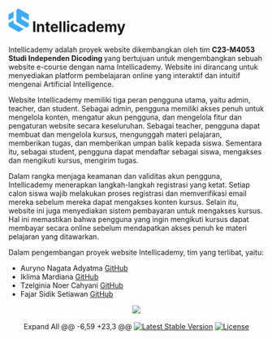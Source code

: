 # <img src="https://raw.githubusercontent.com/Iklimardiana/intellicademy/main/public/images/logo.png" alt="Logo Intellicademy" width="40"> Intellicademy 

Intellicademy adalah proyek website dikembangkan oleh tim <b> C23-M4053 Studi Independen Dicoding </b> yang bertujuan untuk mengembangkan sebuah website e-course dengan nama Intellicademy. Website ini dirancang untuk menyediakan platform pembelajaran online yang interaktif dan intuitif mengenai Artificial Intelligence.

Website Intellicademy memiliki tiga peran pengguna utama, yaitu admin, teacher, dan student. Sebagai admin, pengguna memiliki akses penuh untuk mengelola konten, mengatur akun pengguna, dan mengelola fitur dan pengaturan website secara keseluruhan. Sebagai teacher, pengguna dapat membuat dan mengelola kursus, mengunggah materi pelajaran, memberikan tugas, dan memberikan umpan balik kepada siswa. Sementara itu, sebagai student, pengguna dapat mendaftar sebagai siswa, mengakses dan mengikuti kursus, mengirim tugas.

Dalam rangka menjaga keamanan dan validitas akun pengguna, Intellicademy menerapkan langkah-langkah registrasi yang ketat. Setiap calon siswa wajib melakukan proses registrasi dan memverifikasi email mereka sebelum mereka dapat mengakses konten kursus. Selain itu, website ini juga menyediakan sistem pembayaran untuk mengakses kursus. Hal ini memastikan bahwa pengguna yang ingin mengikuti kursus dapat membayar secara online sebelum mendapatkan akses penuh ke materi pelajaran yang ditawarkan.

Dalam pengembangan proyek website Intellicademy, tim yang terlibat, yaitu:

<ul>
    <li>Auryno Nagata Adyatma <a href="https://github.com/auryno19">GitHub</a></li>
    <li>Iklima Mardiana <a href="https://github.com/Iklimardiana">GitHub</a></li>
    <li>Tzelginia Noer Cahyani <a href="https://github.com/Iklimardiana">GitHub</a></li>
    <li>Fajar Sidik Setiawan <a href="https://github.com/Fajarsidiq477">GitHub</a></li>
</ul>

<p align="center"><a href="https://laravel.com" target="_blank"><img src="https://raw.githubusercontent.com/laravel/art/master/logo-lockup/5%20SVG/2%20CMYK/1%20Full%20Color/laravel-logolockup-cmyk-red.svg" width="400"></a></p>

<p align="center">
Expand All
	@@ -6,59 +23,3 @@
<a href="https://packagist.org/packages/laravel/framework"><img src="https://img.shields.io/packagist/v/laravel/framework" alt="Latest Stable Version"></a>
<a href="https://packagist.org/packages/laravel/framework"><img src="https://img.shields.io/packagist/l/laravel/framework" alt="License"></a>
</p>